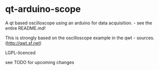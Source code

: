 qt-arduino-scope
================

A qt based oscilloscope using an arduino for data acquisition. - see the entire README.md!

This is strongly based on the oscilloscope example in the qwt - sources. (http://qwt.sf.net)

LGPL-licenced


see TODO for upcoming changes
